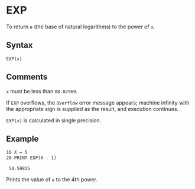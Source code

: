 # EXP

To return `e` (the base of natural logarithms) to the power of `x`.

## Syntax

`EXP(x)`

## Comments

`x` must be less than `88.02969`.

If `EXP` overflows, the `Overflow` error message appears; machine infinity with the appropriate sign is supplied as the result, and execution continues.

`EXP(x)` is calculated in single precision.

## Example

```vb
10 X = 5 
20 PRINT EXP(X - 1) 
```

```text
 54.59815
```

Prints the value of `e` to the 4th power.
